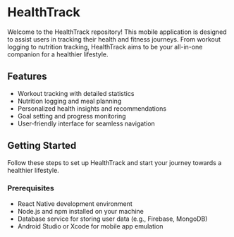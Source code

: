 # HealthTrack

Welcome to the HealthTrack repository! This mobile application is designed to assist users in tracking their health and fitness journeys. From workout logging to nutrition tracking, HealthTrack aims to be your all-in-one companion for a healthier lifestyle.

## Features

- Workout tracking with detailed statistics
- Nutrition logging and meal planning
- Personalized health insights and recommendations
- Goal setting and progress monitoring
- User-friendly interface for seamless navigation

## Getting Started

Follow these steps to set up HealthTrack and start your journey towards a healthier lifestyle.

### Prerequisites

- React Native development environment
- Node.js and npm installed on your machine
- Database service for storing user data (e.g., Firebase, MongoDB)
- Android Studio or Xcode for mobile app emulation
